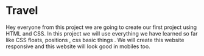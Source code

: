 # Travel
Hey everyone from this project we are going to create our first project using HTML and CSS. 
In this project we will use everything we have learned so far like CSS floats, positions , css basic things . 
We will create this website responsive and this website will look good in mobiles too.

